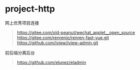 # project-http
网上优秀项目连接
> https://gitee.com/old-peanut/wechat_applet__open_source
> https://gitee.com/renrenio/renren-fast-vue.git
> https://github.com/iview/iview-admin.git


前后端分离后台
> https://github.com/elunez/eladmin
